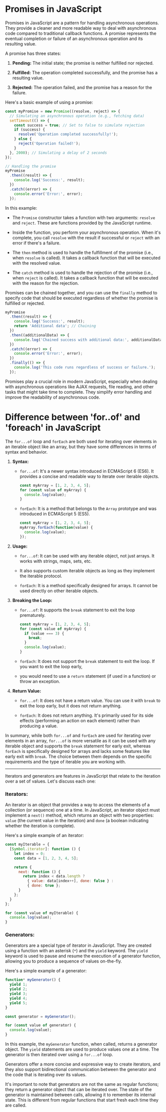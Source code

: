 # Promises in JavaScript

Promises in JavaScript are a pattern for handling asynchronous operations. They provide a cleaner and more readable way to deal with asynchronous code compared to traditional callback functions. A promise represents the eventual completion or failure of an asynchronous operation and its resulting value.

A promise has three states:

1. **Pending:** The initial state; the promise is neither fulfilled nor rejected.

2. **Fulfilled:** The operation completed successfully, and the promise has a resulting value.

3. **Rejected:** The operation failed, and the promise has a reason for the failure.

Here's a basic example of using a promise:

```javascript
const myPromise = new Promise((resolve, reject) => {
  // Simulating an asynchronous operation (e.g., fetching data)
  setTimeout(() => {
    const success = true; // Set to false to simulate rejection
    if (success) {
      resolve('Operation completed successfully!');
    } else {
      reject('Operation failed!');
    }
  }, 2000); // Simulating a delay of 2 seconds
});

// Handling the promise
myPromise
  .then((result) => {
    console.log('Success:', result);
  })
  .catch((error) => {
    console.error('Error:', error);
  });
```

In this example:

- The `Promise` constructor takes a function with two arguments: `resolve` and `reject`. These are functions provided by the JavaScript runtime.

- Inside the function, you perform your asynchronous operation. When it's complete, you call `resolve` with the result if successful or `reject` with an error if there's a failure.

- The `then` method is used to handle the fulfillment of the promise (i.e., when `resolve` is called). It takes a callback function that will be executed with the resolved value.

- The `catch` method is used to handle the rejection of the promise (i.e., when `reject` is called). It takes a callback function that will be executed with the reason for the rejection.

Promises can be chained together, and you can use the `finally` method to specify code that should be executed regardless of whether the promise is fulfilled or rejected.

```javascript
myPromise
  .then((result) => {
    console.log('Success:', result);
    return 'Additional data'; // Chaining
  })
  .then((additionalData) => {
    console.log('Chained success with additional data:', additionalData);
  })
  .catch((error) => {
    console.error('Error:', error);
  })
  .finally(() => {
    console.log('This code runs regardless of success or failure.');
  });
```

Promises play a crucial role in modern JavaScript, especially when dealing with asynchronous operations like AJAX requests, file reading, and other tasks that might take time to complete. They simplify error handling and improve the readability of asynchronous code.
















# Difference between 'for..of' and 'foreach' in JavaScript

The `for...of` loop and `forEach` are both used for iterating over elements in an iterable object like an array, 
but they have some differences in terms of syntax and behavior.

1. **Syntax:**
   - `for...of`: It's a newer syntax introduced in ECMAScript 6 (ES6). It provides a concise and readable way to iterate over iterable objects.
  
     ```javascript
     const myArray = [1, 2, 3, 4, 5];
     for (const value of myArray) {
       console.log(value);
     }
     ```

   - `forEach`: It is a method that belongs to the `Array` prototype and was introduced in ECMAScript 5 (ES5).

     ```javascript
     const myArray = [1, 2, 3, 4, 5];
     myArray.forEach(function(value) {
       console.log(value);
     });
     ```

2. **Usage:**
   - `for...of`: It can be used with any iterable object, not just arrays. It works with strings, maps, sets, etc.
   - It also supports custom iterable objects as long as they implement the iterable protocol.

   - `forEach`: It is a method specifically designed for arrays. It cannot be used directly on other iterable objects.

3. **Breaking the Loop:**
   - `for...of`: It supports the `break` statement to exit the loop prematurely.

     ```javascript
     const myArray = [1, 2, 3, 4, 5];
     for (const value of myArray) {
       if (value === 3) {
         break;
       }
       console.log(value);
     }
     ```

   - `forEach`: It does not support the `break` statement to exit the loop. If you want to exit the loop early,
   -  you would need to use a `return` statement (if used in a function) or throw an exception.

4. **Return Value:**
   - `for...of`: It does not have a return value. You can use it with `break` to exit the loop early, but it does not return anything.

   - `forEach`: It does not return anything. It's primarily used for its side effects (performing an action on each element) rather than producing a value.

In summary, while both `for...of` and `forEach` are used for iterating over elements in an array,
`for...of` is more versatile as it can be used with any iterable object and supports the `break` statement for early exit,
whereas `forEach` is specifically designed for arrays and lacks some features like early exit with `break`.
The choice between them depends on the specific requirements and the type of iterable you are working with.


-----------------------------------------------------------------------------------------------------------------------------------

Iterators and generators are features in JavaScript that relate to the iteration over a set of values. Let's discuss each one:

### Iterators:

An iterator is an object that provides a way to access the elements of a collection (or sequence) one at a time. In JavaScript, an iterator object must implement a `next()` method, which returns an object with two properties: `value` (the current value in the iteration) and `done` (a boolean indicating whether the iteration is complete).

Here's a simple example of an iterator:

```javascript
const myIterable = {
  [Symbol.iterator]: function () {
    let index = 0;
    const data = [1, 2, 3, 4, 5];

    return {
      next: function () {
        return index < data.length ?
          { value: data[index++], done: false } :
          { done: true };
      }
    };
  }
};

for (const value of myIterable) {
  console.log(value);
}
```

### Generators:

Generators are a special type of iterator in JavaScript. They are created using a function with an asterisk (`*`) and the `yield` keyword. The `yield` keyword is used to pause and resume the execution of a generator function, allowing you to produce a sequence of values on-the-fly.

Here's a simple example of a generator:

```javascript
function* myGenerator() {
  yield 1;
  yield 2;
  yield 3;
  yield 4;
  yield 5;
}

const generator = myGenerator();

for (const value of generator) {
  console.log(value);
}
```

In this example, the `myGenerator` function, when called, returns a generator object. The `yield` statements are used to produce values one at a time. The generator is then iterated over using a `for...of` loop.

Generators offer a more concise and expressive way to create iterators, and they also support bidirectional communication between the generator and the code that is iterating over its values.

It's important to note that generators are not the same as regular functions; they return a generator object that can be iterated over. The state of the generator is maintained between calls, allowing it to remember its internal state. This is different from regular functions that start fresh each time they are called.
